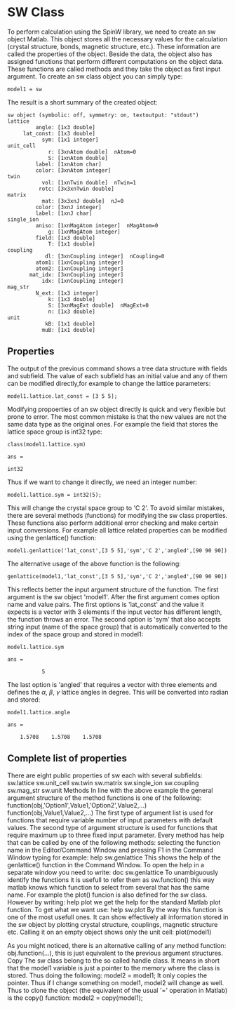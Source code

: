 # SW Class

To perform calculation using the SpinW library, we need to create an sw object Matlab. This object stores all the necessary values for the calculation (crystal structure, bonds, magnetic structure, etc.). These information are called the properties of the object. Beside the data, the object also has assigned functions that perform different computations on the object data. These functions are called methods and they take the object as first input argument. To create an sw class object you can simply type:

`model1 = sw`

The result is a short summary of the created object:

```
sw object (symbolic: off, symmetry: on, textoutput: "stdout")
lattice
         angle: [1x3 double]
     lat_const: [1x3 double]
           sym: [1x1 integer]
unit_cell
             r: [3xnAtom double]  nAtom=0
             S: [1xnAtom double]
         label: [1xnAtom char]
         color: [3xnAtom integer]
twin
           vol: [1xnTwin double]  nTwin=1
          rotc: [3x3xnTwin double]
matrix
           mat: [3x3xnJ double]  nJ=0
         color: [3xnJ integer]
         label: [1xnJ char]
single_ion
         aniso: [1xnMagAtom integer]  nMagAtom=0
             g: [1xnMagAtom integer]
         field: [1x3 double]
             T: [1x1 double]
coupling
            dl: [3xnCoupling integer]  nCoupling=0
         atom1: [1xnCoupling integer]
         atom2: [1xnCoupling integer]
       mat_idx: [3xnCoupling integer]
           idx: [1xnCoupling integer]
mag_str
         N_ext: [1x3 integer]
             k: [1x3 double]
             S: [3xnMagExt double]  nMagExt=0
             n: [1x3 double]
unit
            kB: [1x1 double]
           muB: [1x1 double]
```

## Properties
The output of the previous command shows a tree data structure with fields and subfield. The value of each subfield has an initial value and any of them can be modified directly,for example to change the lattice parameters:

`model1.lattice.lat_const = [3 5 5];`

Modifying propoerties of an sw object directly is quick and very flexible but prone to error. The most common mistake is that the new values are not the same data type as the original ones. For example the field that stores the lattice space group is int32 type:

`class(model1.lattice.sym)`

```
ans =

int32
```

Thus if we want to change it directly, we need an integer number:

`model1.lattice.sym = int32(5);`

This will change the crystal space group to 'C 2'. To avoid similar mistakes, there are several methods (functions) for modifying the sw class properties. These functions also perform additional error checking and make certain input conversions. For example all lattice related properties can be modified using the genlattice() function:

`model1.genlattice('lat_const',[3 5 5],'sym','C 2','angled',[90 90 90])`

The alternative usage of the above function is the following:

`genlattice(model1,'lat_const',[3 5 5],'sym','C 2','angled',[90 90 90])`

This reflects better the input argument structure of the function. The first argument is the sw object 'model1'. After the first argument comes option name and value pairs. The first options is 'lat_const' and the value it expects is a vector with 3 elements if the input vector has different length, the function throws an error. The second option is 'sym' that also accepts string input (name of the space group) that is automatically converted to the index of the space group and stored in model1:

`model1.lattice.sym`

```
ans =

           5
```

The last option is 'angled' that requires a vector with three elements and defines the $\alpha$, $\beta$, $\gamma$ lattice angles in degree. This will be converted into radian and stored:

`model1.lattice.angle`

```
ans =

    1.5708    1.5708    1.5708
```

## Complete list of properties

There are eight public properties of sw each with several subfields:
sw.lattice
sw.unit_cell
sw.twin
sw.matrix
sw.single_ion
sw.coupling
sw.mag_str
sw.unit
Methods
In line with the above example the general argument structure of the method functions is one of the following:
function(obj,'Option1',Value1,'Option2',Value2,...)
function(obj,Value1,Value2,...)
The first type of argument list is used for functions that require variable number of input parameters with default values. The second type of argument structure is used for functions that require maximum up to three fixed input parameter. Every method has help that can be called by one of the following methods:
selecting the function name in the Editor/Command Window and pressing F1
in the Command Window typing for example:
help sw.genlattice
This shows the help of the genlattice() function in the Command Window. To open the help in a separate window you need to write:
doc sw.genlattice
To unambiguously identify the functions it is usefull to refer them as sw.function() this way matlab knows which function to select from several that has the same name. For example the plot() funcion is also defined for the sw class. However by writing:
help plot
we get the help for the standard Matlab plot function. To get what we want use:
help sw.plot
By the way this function is one of the most usefull ones. It can show effectively all information stored in the sw object by plotting crystal structure, couplings, magnetic structure etc. Calling it on an empty object shows only the unit cell:
plot(model1)

As you might noticed, there is an alternative calling of any method function: obj.function(...), this is just equivalent to the previous argument structures.
Copy
The sw class belong to the so called handle class. It means in short that the model1 variable is just a pointer to the memory where the class is stored. Thus doing the following:
model2 = model1;
It only copies the pointer. Thus if I change something on model1, model2 will change as well. Thus to clone the object (the equivalent of the usual '=' operation in Matlab) is the copy() function:
model2 = copy(model1);